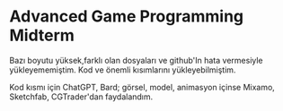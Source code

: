 # Advanced Game Programming Midterm
 
Bazı boyutu yüksek,farklı olan dosyaları ve github'In hata vermesiyle yükleyememiştim. Kod ve önemli kısımlarını yükleyebilmiştim.

Kod kısmı için ChatGPT, Bard; görsel, model, animasyon içinse Mixamo, Sketchfab, CGTrader'dan faydalandım.
